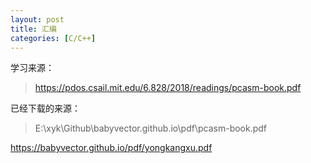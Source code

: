 ```yaml
---
layout: post
title: 汇编
categories: [C/C++]
---
```


学习来源：
> https://pdos.csail.mit.edu/6.828/2018/readings/pcasm-book.pdf

已经下载的来源：
>E:\xyk\Github\babyvector.github.io\pdf\pcasm-book.pdf

https://babyvector.github.io/pdf/yongkangxu.pdf
